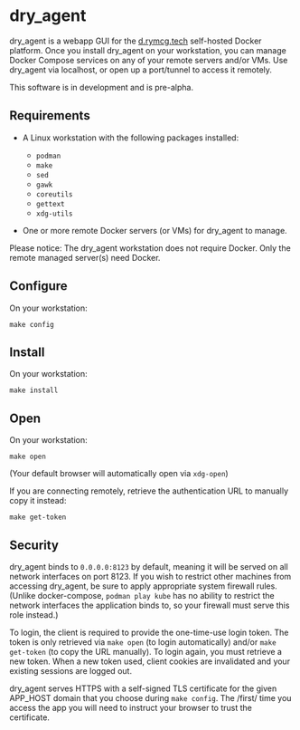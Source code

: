 # dry_agent

dry\_agent is a webapp GUI for the
[d.rymcg.tech](https://github.com/EnigmaCurry/d.rymcg.tech)
self-hosted Docker platform. Once you install dry\_agent on your
workstation, you can manage Docker Compose services on any of your
remote servers and/or VMs. Use dry\_agent via localhost, or open up a
port/tunnel to access it remotely.

This software is in development and is pre-alpha.

## Requirements

 * A Linux workstation with the following packages installed:
   
   * `podman`
   * `make`
   * `sed`
   * `gawk`
   * `coreutils`
   * `gettext`
   * `xdg-utils`
   
 * One or more remote Docker servers (or VMs) for dry_agent to manage.

Please notice: The dry_agent workstation does not require Docker. Only
the remote managed server(s) need Docker.

## Configure

On your workstation:

```
make config
```

## Install

On your workstation:

```
make install
```

## Open

On your workstation:

```
make open
```

(Your default browser will automatically open via `xdg-open`)

If you are connecting remotely, retrieve the authentication URL to
manually copy it instead:

```
make get-token
```

## Security

dry_agent binds to `0.0.0.0:8123` by default, meaning it will be
served on all network interfaces on port 8123. If you wish to restrict
other machines from accessing dry_agent, be sure to apply appropriate
system firewall rules. (Unlike docker-compose, `podman play kube` has
no ability to restrict the network interfaces the application binds
to, so your firewall must serve this role instead.)

To login, the client is required to provide the one-time-use login
token. The token is only retrieved via `make open` (to login
automatically) and/or `make get-token` (to copy the URL manually). To
login again, you must retrieve a new token. When a new token used,
client cookies are invalidated and your existing sessions are logged
out.

dry\_agent serves HTTPS with a self-signed TLS certificate for the
given APP_HOST domain that you choose during `make config`. The
/first/ time you access the app you will need to instruct your browser
to trust the certificate.
